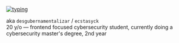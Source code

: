 [![typing](https://readme-typing-svg.herokuapp.com?font=Fira+Code&pause=1000&color=58A6FF&center=true&vCenter=true&multiline=true&width=435&height=60&lines=hi+i'm+niko;aka+desgubernamentalizar+%2F+ecstasyck;20+y%2Fo+front-end+focused+dev)](https://github.com/nikoriki)

aka `desgubernamentalizar` / `ecstasyck`  
20 y/o — frontend focused
cybersecurity student, currently doing a cybersecurity master's degree, 2nd year
